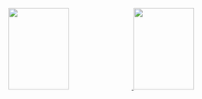 <!--
<div align="center">
  <a href="https://linkedin.com/in/corentinthuillot/">
    <img src="https://rocketbike.org/wp-content/uploads/2019/03/Rocket-Bike-Alumni-Group-Cover-1024x534.jpg?sanitize=true">
  </a>
</div>
<hr>
-->
<a
  href="https://github.com/anuraghazra/github-readme-stats" title="Go to Source (and thank Anurag Hazra later!)">
  <img
       width="49%"
       height="165"
       src="https://github-readme-stats.vercel.app/api?username=CorentinThuillot&show_icons=true&theme=graywhite">
  <img
    width="49%"
    height="165"
    src="https://github-readme-stats.vercel.app/api/top-langs/?username=CorentinThuillot&langs_count=10&layout=compact&theme=graywhite">
</a>
